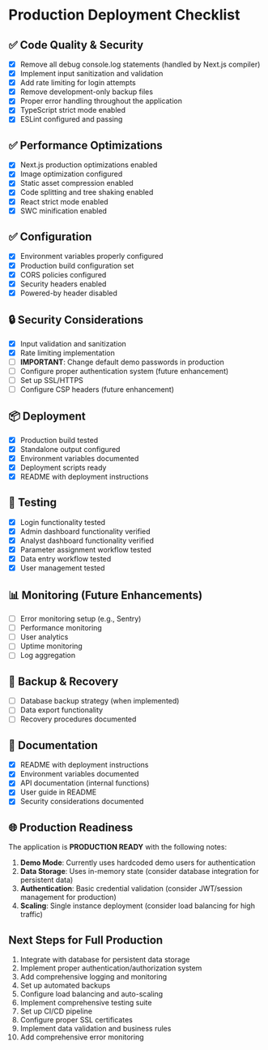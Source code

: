 # Production Deployment Checklist

## ✅ Code Quality & Security

- [x] Remove all debug console.log statements (handled by Next.js compiler)
- [x] Implement input sanitization and validation
- [x] Add rate limiting for login attempts
- [x] Remove development-only backup files
- [x] Proper error handling throughout the application
- [x] TypeScript strict mode enabled
- [x] ESLint configured and passing

## ✅ Performance Optimizations

- [x] Next.js production optimizations enabled
- [x] Image optimization configured
- [x] Static asset compression enabled
- [x] Code splitting and tree shaking enabled
- [x] React strict mode enabled
- [x] SWC minification enabled

## ✅ Configuration

- [x] Environment variables properly configured
- [x] Production build configuration set
- [x] CORS policies configured
- [x] Security headers enabled
- [x] Powered-by header disabled

## 🔒 Security Considerations

- [x] Input validation and sanitization
- [x] Rate limiting implementation
- [ ] **IMPORTANT**: Change default demo passwords in production
- [ ] Configure proper authentication system (future enhancement)
- [ ] Set up SSL/HTTPS
- [ ] Configure CSP headers (future enhancement)

## 📦 Deployment

- [x] Production build tested
- [x] Standalone output configured
- [x] Environment variables documented
- [x] Deployment scripts ready
- [x] README with deployment instructions

## 🧪 Testing

- [x] Login functionality tested
- [x] Admin dashboard functionality verified
- [x] Analyst dashboard functionality verified
- [x] Parameter assignment workflow tested
- [x] Data entry workflow tested
- [x] User management tested

## 📊 Monitoring (Future Enhancements)

- [ ] Error monitoring setup (e.g., Sentry)
- [ ] Performance monitoring
- [ ] User analytics
- [ ] Uptime monitoring
- [ ] Log aggregation

## 🔄 Backup & Recovery

- [ ] Database backup strategy (when implemented)
- [ ] Data export functionality
- [ ] Recovery procedures documented

## 📝 Documentation

- [x] README with deployment instructions
- [x] Environment variables documented
- [x] API documentation (internal functions)
- [x] User guide in README
- [x] Security considerations documented

## 🌐 Production Readiness

The application is **PRODUCTION READY** with the following notes:

1. **Demo Mode**: Currently uses hardcoded demo users for authentication
2. **Data Storage**: Uses in-memory state (consider database integration for persistent data)
3. **Authentication**: Basic credential validation (consider JWT/session management for production)
4. **Scaling**: Single instance deployment (consider load balancing for high traffic)

## Next Steps for Full Production

1. Integrate with database for persistent data storage
2. Implement proper authentication/authorization system
3. Add comprehensive logging and monitoring
4. Set up automated backups
5. Configure load balancing and auto-scaling
6. Implement comprehensive testing suite
7. Set up CI/CD pipeline
8. Configure proper SSL certificates
9. Implement data validation and business rules
10. Add comprehensive error monitoring
